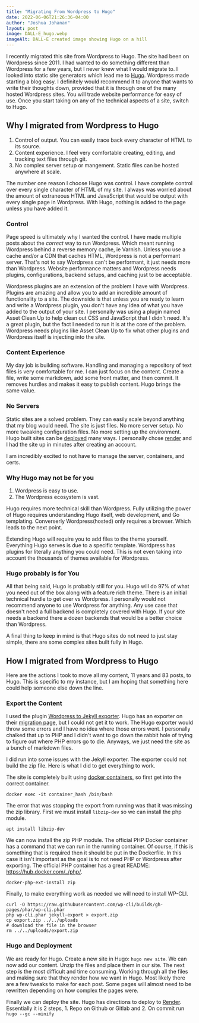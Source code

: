 ```yaml
---
title: "Migrating From Wordpress to Hugo"
date: 2022-06-06T21:26:36-04:00
author: "Joshua Johanan"
layout: post
image: DALL-E_hugo.webp
imageAlt: DALL-E created image showing Hugo on a hill
---
```


I recently migrated this site from Wordpress to Hugo. The site had been on Wordpress since 2011. I had wanted to do something different than Wordpress for a few years, but I never knew what I would migrate to. I looked into static site generators which lead me to [Hugo](https://gohugo.io/). Wordpress made starting a blog easy. I definitely would recommend it to anyone that wants to write their thoughts down, provided that it is through one of the many hosted Wordpress sites. You will trade website performance for easy of use. Once you start taking on any of the technical aspects of a site, switch to Hugo.

## Why I migrated from Wordpress to Hugo

1. Control of output. You can easily trace back every character of HTML to its source.
2. Content experience. I feel very comfortable creating, editing, and tracking text files through git.
3. No complex server setup or mangement. Static files can be hosted anywhere at scale.

The number one reason I choose Hugo was control. I have complete control over every single character of HTML of my site. I always was worried about the amount of extraneous HTML and JavaScript that would be output with every single page in Wordpress. With Hugo, nothing is added to the page unless you have added it.

### Control
Page speed is ultimately why I wanted the control. I have made multiple posts about the *correct* way to run Wordpress. Which meant running Wordpress behind a reverse memory cache, ie Varnish. Unless you use a cache and/or a CDN that caches HTML, Wordpress is not a performant server. That's not to say Wordpress can't be performant, it just needs more than Wordpress. Website performance matters and Wordpress needs plugins, configurations, backend setups, and caching just to be acceptable.

Wordpress plugins are an extension of the problem I have with Wordpress. Plugins are amazing and allow you to add an incredible amount of functionality to a site. The downside is that unless you are ready to learn and write a Wordpress plugin, you don't have any idea of what you have added to the output of your site. I personally was using a plugin named Asset Clean Up to help clean out CSS and JavaScript that I didn't need. It's a great plugin, but the fact I needed to run it is at the core of the problem. Wordpress needs plugins like Asset Clean Up to fix what other plugins and Wordpress itself is injecting into the site.

### Content Experience
My day job is building software. Handling and managing a repository of text files is very comfortable for me. I can just focus on the content. Create a file, write some markdown, add some front matter, and then commit. It removes hurdles and makes it easy to publish content. Hugo brings the same value. 

### No Servers
Static sites are a solved problem. They can easily scale beyond anything that my blog would need. The site is just files. No more server setup. No more tweaking configuration files. No more setting up the environment. Hugo built sites can be [deployed](https://gohugo.io/hosting-and-deployment/) many ways. I personally chose [render](https://render.com/) and I had the site up in minutes after creating an account.

I am incredibly excited to not have to manage the server, containers, and certs.

### Why Hugo may not be for you
1. Wordpress is easy to use.
1. The Wordpress ecosystem is vast.

Hugo requires more technical skill than Wordpress. Fully utilizing the power of Hugo requires understanding Hugo itself, web development, and Go templating. Converserly Wordpress(hosted) only requires a browser. Which leads to the next point.

Extending Hugo will require you to add files to the theme yourself. Everything Hugo serves is due to a specific template. Wordpress has plugins for literally anything you could need. This is not even taking into account the thousands of themes available for Wordpress.

### Hugo probably is for You
All that being said, Hugo is probably still for you. Hugo will do 97% of what you need out of the box along with a feature rich theme. There is an initial technical hurdle to get over vs Wordpress. I personally would not recommend anyone to use Wordpress for anything. Any use case that doesn't need a full backend is completely covered with Hugo. If your site needs a backend there a dozen backends that would be a better choice than Wordpress. 

A final thing to keep in mind is that Hugo sites do not need to just stay simple, there are some complex sites built fully in Hugo.

## How I migrated from Wordpress to Hugo
Here are the actions I took to move all my content, 11 years and 83 posts, to Hugo. This is specific to my instance, but I am hoping that something here could help someone else down the line.

### Export the Content
I used the plugin [Wordpress to Jekyll exporter](https://wordpress.org/plugins/jekyll-exporter/). Hugo has an exporter on their [migration page](https://gohugo.io/tools/migrations/), but I could not get it to work. The Hugo exporter would throw some errors and I have no idea where those errors went. I personally chalked that up to PHP and I didn't want to go down the rabbit hole of trying to figure out where PHP errors go to die. Anyways, we just need the site as a bunch of markdown files.

I did run into some issues with the Jekyll exporter. The exporter could not build the zip file. Here is what I did to get everything to work.

The site is completely built using [docker containers](https://ejosh.co/de/2015/08/wordpress-and-docker-the-correct-way/), so first get into the correct container.
```shell
docker exec -it container_hash /bin/bash
```

The error that was stopping the export from running was that it was missing the zip library. First we must install `libzip-dev` so we can install the php module.
```shell
apt install libzip-dev
```

We can now install the zip PHP module. The official PHP Docker container has a command that we can run in the running container. Of course, if this is something that is required then it should be put in the Dockerfile. In this case it isn't important as the goal is to not need PHP or Wordpress after exporting. The official PHP container has a great README: https://hub.docker.com/_/php/.

```shell
docker-php-ext-install zip
```

Finally, to make everything work as needed we will need to install WP-CLI. 
```shell
curl -O https://raw.githubusercontent.com/wp-cli/builds/gh-pages/phar/wp-cli.phar
php wp-cli.phar jekyll-export > export.zip
cp export.zip ../../uploads
# download the file in the browser
rm ../../uploads/export.zip
```

### Hugo and Deployment
We are ready for Hugo. Create a new site in Hugo: `hugo new site`. We can now add our content. Unzip the files and place them in our site. The next step is the most difficult and time consuming. Working through all the files and making sure that they render how we want in Hugo. Most likely there are a few tweaks to make for each post. Some pages will almost need to be rewritten depending on how complex the pages were.

Finally we can deploy the site. Hugo has directions to deploy to [Render](https://gohugo.io/hosting-and-deployment/hosting-on-render/). Essentially it is 2 steps, 1. Repo on Github or Gitlab and 2. On commit run `hugo --gc --minify`